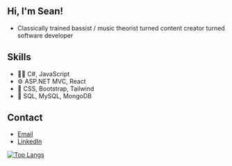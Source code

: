 ## Hi, I'm Sean!
- Classically trained bassist / music theorist turned content creator turned software developer

## Skills
- :man_technologist: C#, JavaScript
- :gear: ASP.NET MVC, React
- :crystal_ball: CSS, Bootstrap, Tailwind
- :open_file_folder: SQL, MySQL, MongoDB

## Contact
- [Email](mailto:smcneil136@gmail.com)
- [LinkedIn](https://www.linkedin.com/in/seanpmcneil/)

[![Top Langs](https://github-readme-stats.vercel.app/api/top-langs/?username=SeanPMcNeil&layout=compact)](https://github.com/anuraghazra/github-readme-stats)

